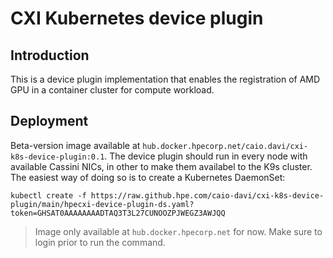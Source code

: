 # CXI Kubernetes device plugin

## Introduction

This is a device plugin implementation that enables the registration of AMD GPU in a container cluster for compute workload.

## Deployment

Beta-version image available at `hub.docker.hpecorp.net/caio.davi/cxi-k8s-device-plugin:0.1`. 
The device plugin should run in every node with available Cassini NICs, in other to make them availabel to the K9s cluster. The easiest way of doing so is to create a Kubernetes DaemonSet:

```
kubectl create -f https://raw.github.hpe.com/caio-davi/cxi-k8s-device-plugin/main/hpecxi-device-plugin-ds.yaml?token=GHSAT0AAAAAAAADTAQ3T3L27CUNOOZPJWEGZ3AWJQQ
```

> Image only available at `hub.docker.hpecorp.net` for now. Make sure to login prior to run the command. 
